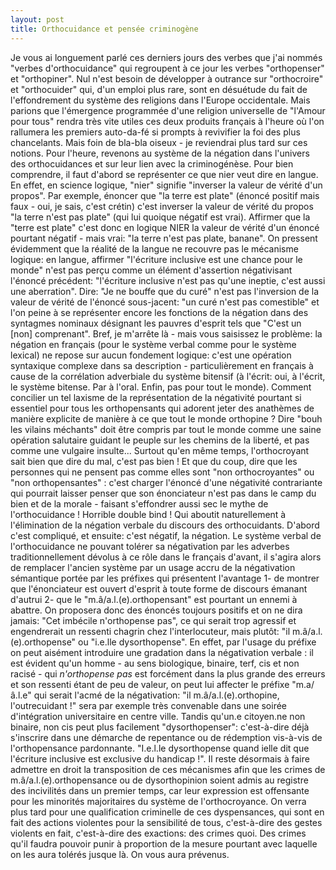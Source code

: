 ```yaml
---
layout: post
title: Orthocuidance et pensée criminogène
---
```


Je vous ai longuement parlé ces derniers jours des verbes que j'ai nommés "verbes d'orthocuidance" qui regroupent à ce jour les verbes "orthopenser" et "orthopiner". Nul n'est besoin de développer à outrance sur "orthocroire" et "orthocuider" qui, d'un emploi plus rare, sont en désuétude du fait de l'effondrement du système des religions dans l'Europe occidentale. Mais parions que l'émergence programmée d'une religion universelle de "l'Amour pour tous" rendra très vite utiles ces deux produits français à l'heure où l'on rallumera les premiers auto-da-fé si prompts à revivifier la foi des plus chancelants.
Mais foin de bla-bla oiseux - je reviendrai plus tard sur ces notions.
Pour l'heure, revenons au système de la négation dans l'univers des orthocuidances et sur leur lien avec la criminogénèse.
Pour bien comprendre, il faut d'abord se représenter ce que nier veut dire en langue. En effet, en science logique, "nier" signifie "inverser la valeur de vérité d'un propos". Par exemple, énoncer que "la terre est plate" (énoncé positif mais faux - oui, je sais, c'est crétin) c'est inverser la valeur de vérité du propos "la terre n'est pas plate" (qui lui quoique négatif est vrai). Affirmer que la "terre est plate" c'est donc en logique NIER la valeur de vérité d'un énoncé pourtant négatif - mais vrai: "la terre n'est pas plate, banane". 
On pressent évidemment que la réalité de la langue ne recouvre pas le mécanisme logique: en langue, affirmer "l'écriture inclusive est une chance pour le monde" n'est pas perçu comme un élément d'assertion négativisant l'énoncé précédent: "l'écriture inclusive n'est pas qu'une ineptie, c'est aussi une aberration".
Dire: "Je ne bouffe que du curé" n'est pas l'inversion de la valeur de vérité de l'énoncé sous-jacent: "un curé n'est pas comestible" et l'on peine à se représenter encore les fonctions de la négation dans des syntagmes nominaux désignant les pauvres d'esprit tels que "C'est un [non] comprenant". 
Bref, je m'arrête là - mais vous saisissez le problème: la négation en français (pour le système verbal comme pour le système lexical) ne repose sur aucun fondement logique: c'est une opération syntaxique complexe dans sa description - particulièrement en français à cause de la corrélation adverbiale du système bitensif (à l'écrit: oui, à l'écrit, le système bitense. Par à l'oral. Enfin, pas pour tout le monde). 
Comment concilier un tel laxisme de la représentation de la négativité pourtant si essentiel pour tous les orthopensants qui adorent jeter des anathèmes de manière explicite de manière à ce que tout le monde orthopine ? Dire "bouh les vilains méchants" doit être compris par tout le monde comme une saine opération salutaire guidant le peuple sur les chemins de la liberté, et pas comme une vulgaire insulte...
Surtout qu'en même temps, l'orthocroyant sait bien que dire du mal, c'est pas bien ! 
Et que du coup, dire que les personnes qui ne pensent pas comme elles sont "non orthocroyantes" ou "non orthopensantes" : c'est charger l'énoncé d'une négativité contrariante qui pourrait laisser penser que son énonciateur n'est pas dans le camp du bien et de la morale - faisant s'effondrer aussi sec le mythe de l'orthocuidance !
Horrible double bind ! Qui aboutit naturellement à l'élimination de la négation verbale du discours des orthocuidants. D'abord c'est compliqué, et ensuite: c'est négatif, la négation.
Le système verbal de l'orthocuidance ne pouvant tolérer sa négativation par les adverbes traditionnellement dévolus à ce rôle dans le français d'avant, il s'agira alors de remplacer l'ancien système par un usage accru de la négativation sémantique portée par les préfixes qui présentent l'avantage 
1- de montrer que l'énonciateur est ouvert d'esprit à toute forme de discours émanant d'autrui
2- que le "m.â/a.l.(e).orthopensant" est pourtant un ennemi à abattre.
On proposera donc des énoncés toujours positifs et on ne dira jamais:
"Cet imbécile n'orthopense pas", ce qui serait trop agressif et engendrerait un ressenti chagrin chez l'interlocuteur, mais plutôt: "il m.â/a.l.(e).orthopense" ou "i.e.lle dysorthopense". 
En effet, par l'usage du préfixe on peut aisément introduire une gradation dans la négativation verbale : il est évident qu'un homme - au sens biologique, binaire, terf, cis et non racisé - qui *n'orthopense pas* est forcément dans la plus grande des erreurs et son ressenti étant de peu de valeur, on peut lui affecter le préfixe "m.a/â.l.e" qui serait l'acmé de la négativation: "il m.â/a.l.(e).orthopine, l'outrecuidant !" sera par exemple très convenable dans une soirée d'intégration universitaire en centre ville. 
Tandis qu'un.e citoyen.ne non binaire, non cis peut plus facilement "dysorthopenser": c'est-à-dire déjà s'inscrire dans une démarche de repentance ou de rédemption vis-à-vis de l'orthopensance pardonnante. "I.e.l.le dysorthopense quand ielle dit que l'écriture inclusive est exclusive du handicap !".
Il reste désormais à faire admettre en droit la transposition de ces mécanismes afin que les crimes de m.â/a.l.(e).orthopensance ou de dysorthopinion soient admis au registre des incivilités dans un premier temps, car leur expression est offensante pour les minorités majoritaires du système de l'orthocroyance. 
On verra plus tard pour une qualification criminelle de ces dyspensances, qui sont en fait des actions violentes pour la sensibilité de tous, c'est-à-dire des gestes violents en fait, c'est-à-dire des exactions: des crimes quoi. Des crimes qu'il faudra pouvoir punir à proportion de la mesure pourtant avec laquelle on les aura tolérés jusque là.
On vous aura prévenus.
